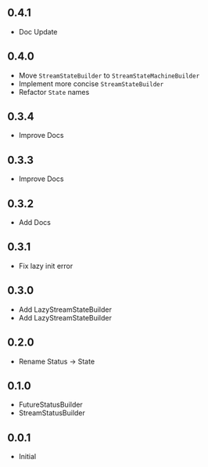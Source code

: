 ## 0.4.1

- Doc Update

## 0.4.0

- Move `StreamStateBuilder` to `StreamStateMachineBuilder`
- Implement more concise `StreamStateBuilder`
- Refactor `State` names

## 0.3.4

- Improve Docs

## 0.3.3

- Improve Docs

## 0.3.2

- Add Docs

## 0.3.1

- Fix lazy init error

## 0.3.0

- Add LazyStreamStateBuilder
- Add LazyStreamStateBuilder

## 0.2.0

- Rename Status -> State

## 0.1.0

- FutureStatusBuilder
- StreamStatusBuilder

## 0.0.1

- Initial

